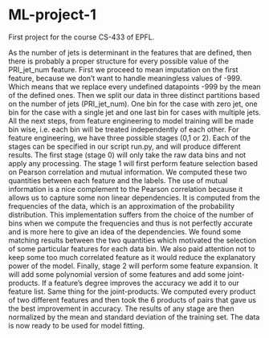 # ML-project-1
First project for the course CS-433 of EPFL.

As the number of jets is determinant in the features that are defined, then there is probably a proper structure for every possible value of the PRI_jet_num feature. First we proceed to mean imputation on the first feature, because we don’t want to handle meaningless values of -999. Which means that we replace every undefined datapoints -999 by the mean of the defined ones. Then we split our data in three distinct partitions based on the number of jets (PRI_jet_num). One bin for the case with zero jet, one bin for the case with a single jet and one last bin for cases with multiple jets. All the next steps, from feature engineering to model training will be made bin wise, i.e. each bin will be treated independently of each other. 
For feature engineering, we have three possible stages (0,1 or 2). Each of the stages can be specified in our script run.py, and will produce different results. The first stage (stage 0) will only take the raw data bins and not apply any processing.
The stage 1 will first perform feature selection based on Pearson correlation and mutual information. We computed these two quantities between each feature and the labels. The use of mutual information is a nice complement to the Pearson correlation because it allows us to capture some non linear dependencies. It is computed from the frequencies of the data, which is an approximation of the probability distribution. This implementation suffers from the choice of the number of bins when we compute the frequencies and thus is not perfectly accurate and is more here to give an idea of the dependencies. We found some matching results between the two quantities which motivated the selection of some particular features for each data bin. We also paid attention not to keep some too much correlated feature as it would reduce the explanatory power of the model.
Finally, stage 2 will perform some feature expansion. It will add some polynomial version of some features and add some joint-products. If a feature’s degree improves the accuracy we add it to our feature list. Same thing for the joint-products. We computed every product of two different features and then took the 6 products of pairs that gave us the best improvement in accuracy.
The results of any stage are then normalized by the mean and standard deviation of the training set. 
The data is now ready to be used for model fitting.
